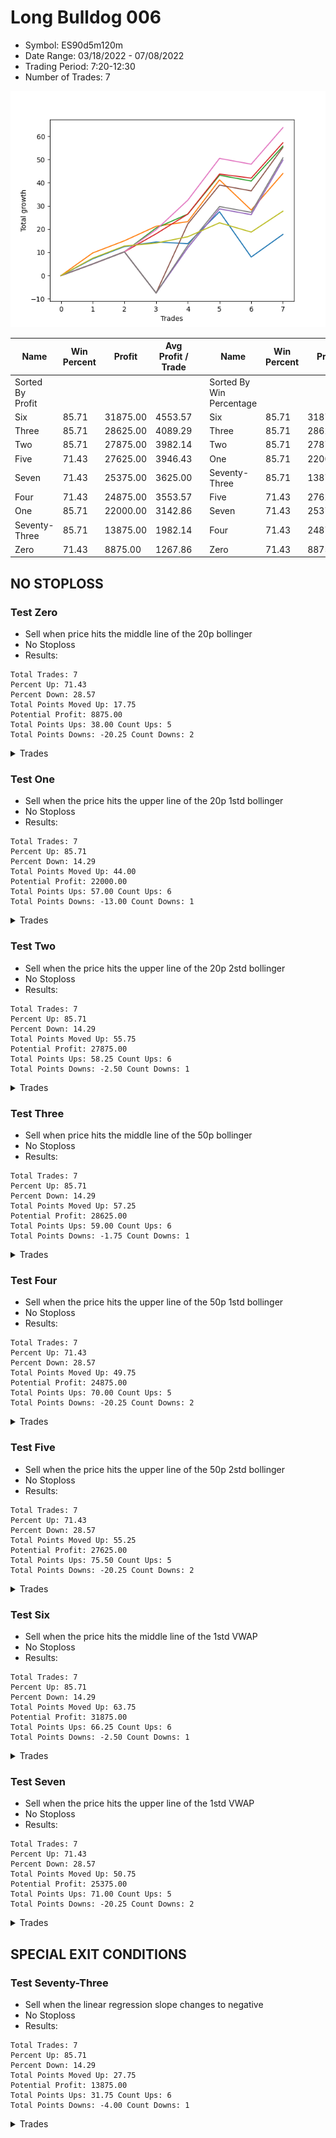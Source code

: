 # Long Bulldog 006 
- Symbol: ES90d5m120m
- Date Range: 03/18/2022 - 07/08/2022
- Trading Period: 7:20-12:30
- Number of Trades: 7

![Plot](LongBulldog006ES90d5m120m.png)

| Name | Win Percent | Profit | Avg Profit / Trade |     | Name | Win Percent | Profit | Avg Profit / Trade |
| ---- | ----------- | ------ | ------------------ | --- | ---- | ----------- | ------ | ------------------ |
| Sorted By <br> Profit | | | | | Sorted By <br> Win Percentage ||||
| Six | 85.71 | 31875.00 | 4553.57 |     | Six | 85.71 | 31875.00 | 4553.57 |
| Three | 85.71 | 28625.00 | 4089.29 |     | Three | 85.71 | 28625.00 | 4089.29 |
| Two | 85.71 | 27875.00 | 3982.14 |     | Two | 85.71 | 27875.00 | 3982.14 |
| Five | 71.43 | 27625.00 | 3946.43 |     | One | 85.71 | 22000.00 | 3142.86 |
| Seven | 71.43 | 25375.00 | 3625.00 |     | Seventy-Three | 85.71 | 13875.00 | 1982.14 |
| Four | 71.43 | 24875.00 | 3553.57 |     | Five | 71.43 | 27625.00 | 3946.43 |
| One | 85.71 | 22000.00 | 3142.86 |     | Seven | 71.43 | 25375.00 | 3625.00 |
| Seventy-Three | 85.71 | 13875.00 | 1982.14 |     | Four | 71.43 | 24875.00 | 3553.57 |
| Zero | 71.43 | 8875.00 | 1267.86 |     | Zero | 71.43 | 8875.00 | 1267.86 |

## NO STOPLOSS

### Test Zero
* Sell when price hits the middle line of the 20p bollinger
* No Stoploss
* Results:
```
Total Trades: 7
Percent Up: 71.43
Percent Down: 28.57
Total Points Moved Up: 17.75
Potential Profit: 8875.00
Total Points Ups: 38.00 Count Ups: 5
Total Points Downs: -20.25 Count Downs: 2
```

<details><summary>Trades</summary>

<code>In: 2022-03-23 10:50:00		Out: 2022-03-23 11:28:15		Total Position Time: 38:15		Total Move Up: 7.25		Total to Date: 7.25</code> <br />
<code>In: 2022-03-30 12:30:00		Out: 2022-03-30 12:46:00		Total Position Time: 16:00		Total Move Up: 5.25		Total to Date: 12.50</code> <br />
<code>In: 2022-03-31 11:25:00		Out: 2022-03-31 11:58:10		Total Position Time: 33:10		Total Move Up: 2.00		Total to Date: 14.50</code> <br />
<code>In: 2022-04-18 08:55:00		Out: 2022-04-18 09:54:40		Total Position Time: 59:40		Total Move Up: -0.75		Total to Date: 13.75</code> <br />
<code>In: 2022-04-20 12:00:00		Out: 2022-04-20 12:24:15		Total Position Time: 24:15		Total Move Up: 13.75		Total to Date: 27.50</code> <br />
<code>In: 2022-05-02 10:10:00		Out: 2022-05-02 11:53:35		Total Position Time: 103:35		Total Move Up: -19.50		Total to Date: 8.00</code> <br />
<code>In: 2022-06-29 09:35:00		Out: 2022-06-29 10:01:50		Total Position Time: 26:50		Total Move Up: 9.75		Total to Date: 17.75</code> <br />


</details>

### Test One
* Sell when the price hits the upper line of the 20p 1std bollinger
* No Stoploss
* Results:
```
Total Trades: 7
Percent Up: 85.71
Percent Down: 14.29
Total Points Moved Up: 44.00
Potential Profit: 22000.00
Total Points Ups: 57.00 Count Ups: 6
Total Points Downs: -13.00 Count Downs: 1
```

<details><summary>Trades</summary>

<code>In: 2022-03-23 10:50:00		Out: 2022-03-23 11:48:00		Total Position Time: 58:00		Total Move Up: 9.75		Total to Date: 9.75</code> <br />
<code>In: 2022-03-30 12:30:00		Out: 2022-03-30 12:46:00		Total Position Time: 16:00		Total Move Up: 5.25		Total to Date: 15.00</code> <br />
<code>In: 2022-03-31 11:25:00		Out: 2022-03-31 12:00:20		Total Position Time: 35:20		Total Move Up: 6.25		Total to Date: 21.25</code> <br />
<code>In: 2022-04-18 08:55:00		Out: 2022-04-18 10:07:50		Total Position Time: 72:50		Total Move Up: 2.00		Total to Date: 23.25</code> <br />
<code>In: 2022-04-20 12:00:00		Out: 2022-04-20 12:45:15		Total Position Time: 45:15		Total Move Up: 18.00		Total to Date: 41.25</code> <br />
<code>In: 2022-05-02 10:10:00		Out: 2022-05-02 12:05:15		Total Position Time: 115:15		Total Move Up: -13.00		Total to Date: 28.25</code> <br />
<code>In: 2022-06-29 09:35:00		Out: 2022-06-29 10:11:05		Total Position Time: 36:05		Total Move Up: 15.75		Total to Date: 44.00</code> <br />


</details>

### Test Two
* Sell when the price hits the upper line of the 20p 2std bollinger
* No Stoploss
* Results:
```
Total Trades: 7
Percent Up: 85.71
Percent Down: 14.29
Total Points Moved Up: 55.75
Potential Profit: 27875.00
Total Points Ups: 58.25 Count Ups: 6
Total Points Downs: -2.50 Count Downs: 1
```

<details><summary>Trades</summary>

<code>In: 2022-03-23 10:50:00		Out: 2022-03-23 12:46:00		Total Position Time: 116:00		Total Move Up: 5.00		Total to Date: 5.00</code> <br />
<code>In: 2022-03-30 12:30:00		Out: 2022-03-30 12:46:00		Total Position Time: 16:00		Total Move Up: 5.25		Total to Date: 10.25</code> <br />
<code>In: 2022-03-31 11:25:00		Out: 2022-03-31 12:02:55		Total Position Time: 37:55		Total Move Up: 10.25		Total to Date: 20.50</code> <br />
<code>In: 2022-04-18 08:55:00		Out: 2022-04-18 10:10:25		Total Position Time: 75:25		Total Move Up: 6.00		Total to Date: 26.50</code> <br />
<code>In: 2022-04-20 12:00:00		Out: 2022-04-20 12:46:00		Total Position Time: 46:00		Total Move Up: 16.75		Total to Date: 43.25</code> <br />
<code>In: 2022-05-02 10:10:00		Out: 2022-05-02 12:09:40		Total Position Time: 119:40		Total Move Up: -2.50		Total to Date: 40.75</code> <br />
<code>In: 2022-06-29 09:35:00		Out: 2022-06-29 10:43:40		Total Position Time: 68:40		Total Move Up: 15.00		Total to Date: 55.75</code> <br />


</details>

### Test Three
* Sell when price hits the middle line of the 50p bollinger
* No Stoploss
* Results:
```
Total Trades: 7
Percent Up: 85.71
Percent Down: 14.29
Total Points Moved Up: 57.25
Potential Profit: 28625.00
Total Points Ups: 59.00 Count Ups: 6
Total Points Downs: -1.75 Count Downs: 1
```

<details><summary>Trades</summary>

<code>In: 2022-03-23 10:50:00		Out: 2022-03-23 12:46:00		Total Position Time: 116:00		Total Move Up: 5.00		Total to Date: 5.00</code> <br />
<code>In: 2022-03-30 12:30:00		Out: 2022-03-30 12:46:00		Total Position Time: 16:00		Total Move Up: 5.25		Total to Date: 10.25</code> <br />
<code>In: 2022-03-31 11:25:00		Out: 2022-03-31 12:01:05		Total Position Time: 36:05		Total Move Up: 7.75		Total to Date: 18.00</code> <br />
<code>In: 2022-04-18 08:55:00		Out: 2022-04-18 10:31:35		Total Position Time: 96:35		Total Move Up: 8.50		Total to Date: 26.50</code> <br />
<code>In: 2022-04-20 12:00:00		Out: 2022-04-20 12:25:50		Total Position Time: 25:50		Total Move Up: 17.25		Total to Date: 43.75</code> <br />
<code>In: 2022-05-02 10:10:00		Out: 2022-05-02 12:10:10		Total Position Time: 120:10		Total Move Up: -1.75		Total to Date: 42.00</code> <br />
<code>In: 2022-06-29 09:35:00		Out: 2022-06-29 10:10:45		Total Position Time: 35:45		Total Move Up: 15.25		Total to Date: 57.25</code> <br />


</details>

### Test Four
* Sell when the price hits the upper line of the 50p 1std bollinger
* No Stoploss
* Results:
```
Total Trades: 7
Percent Up: 71.43
Percent Down: 28.57
Total Points Moved Up: 49.75
Potential Profit: 24875.00
Total Points Ups: 70.00 Count Ups: 5
Total Points Downs: -20.25 Count Downs: 2
```

<details><summary>Trades</summary>

<code>In: 2022-03-23 10:50:00		Out: 2022-03-23 12:46:00		Total Position Time: 116:00		Total Move Up: 5.00		Total to Date: 5.00</code> <br />
<code>In: 2022-03-30 12:30:00		Out: 2022-03-30 12:46:00		Total Position Time: 16:00		Total Move Up: 5.25		Total to Date: 10.25</code> <br />
<code>In: 2022-03-31 11:25:00		Out: 2022-03-31 12:46:00		Total Position Time: 81:00		Total Move Up: -17.75		Total to Date: -7.50</code> <br />
<code>In: 2022-04-18 08:55:00		Out: 2022-04-18 10:35:40		Total Position Time: 100:40		Total Move Up: 19.50		Total to Date: 12.00</code> <br />
<code>In: 2022-04-20 12:00:00		Out: 2022-04-20 12:46:00		Total Position Time: 46:00		Total Move Up: 16.75		Total to Date: 28.75</code> <br />
<code>In: 2022-05-02 10:10:00		Out: 2022-05-02 12:10:55		Total Position Time: 120:55		Total Move Up: -2.50		Total to Date: 26.25</code> <br />
<code>In: 2022-06-29 09:35:00		Out: 2022-06-29 11:01:35		Total Position Time: 86:35		Total Move Up: 23.50		Total to Date: 49.75</code> <br />


</details>

### Test Five
* Sell when the price hits the upper line of the 50p 2std bollinger
* No Stoploss
* Results:
```
Total Trades: 7
Percent Up: 71.43
Percent Down: 28.57
Total Points Moved Up: 55.25
Potential Profit: 27625.00
Total Points Ups: 75.50 Count Ups: 5
Total Points Downs: -20.25 Count Downs: 2
```

<details><summary>Trades</summary>

<code>In: 2022-03-23 10:50:00		Out: 2022-03-23 12:46:00		Total Position Time: 116:00		Total Move Up: 5.00		Total to Date: 5.00</code> <br />
<code>In: 2022-03-30 12:30:00		Out: 2022-03-30 12:46:00		Total Position Time: 16:00		Total Move Up: 5.25		Total to Date: 10.25</code> <br />
<code>In: 2022-03-31 11:25:00		Out: 2022-03-31 12:46:00		Total Position Time: 81:00		Total Move Up: -17.75		Total to Date: -7.50</code> <br />
<code>In: 2022-04-18 08:55:00		Out: 2022-04-18 10:55:55		Total Position Time: 120:55		Total Move Up: 29.75		Total to Date: 22.25</code> <br />
<code>In: 2022-04-20 12:00:00		Out: 2022-04-20 12:46:00		Total Position Time: 46:00		Total Move Up: 16.75		Total to Date: 39.00</code> <br />
<code>In: 2022-05-02 10:10:00		Out: 2022-05-02 12:10:55		Total Position Time: 120:55		Total Move Up: -2.50		Total to Date: 36.50</code> <br />
<code>In: 2022-06-29 09:35:00		Out: 2022-06-29 11:35:55		Total Position Time: 120:55		Total Move Up: 18.75		Total to Date: 55.25</code> <br />


</details>

### Test Six
* Sell when the price hits the middle line of the 1std VWAP
* No Stoploss
* Results:
```
Total Trades: 7
Percent Up: 85.71
Percent Down: 14.29
Total Points Moved Up: 63.75
Potential Profit: 31875.00
Total Points Ups: 66.25 Count Ups: 6
Total Points Downs: -2.50 Count Downs: 1
```

<details><summary>Trades</summary>

<code>In: 2022-03-23 10:50:00		Out: 2022-03-23 12:46:00		Total Position Time: 116:00		Total Move Up: 5.00		Total to Date: 5.00</code> <br />
<code>In: 2022-03-30 12:30:00		Out: 2022-03-30 12:46:00		Total Position Time: 16:00		Total Move Up: 5.25		Total to Date: 10.25</code> <br />
<code>In: 2022-03-31 11:25:00		Out: 2022-03-31 12:02:25		Total Position Time: 37:25		Total Move Up: 9.50		Total to Date: 19.75</code> <br />
<code>In: 2022-04-18 08:55:00		Out: 2022-04-18 10:32:10		Total Position Time: 97:10		Total Move Up: 12.75		Total to Date: 32.50</code> <br />
<code>In: 2022-04-20 12:00:00		Out: 2022-04-20 12:26:10		Total Position Time: 26:10		Total Move Up: 18.00		Total to Date: 50.50</code> <br />
<code>In: 2022-05-02 10:10:00		Out: 2022-05-02 12:10:55		Total Position Time: 120:55		Total Move Up: -2.50		Total to Date: 48.00</code> <br />
<code>In: 2022-06-29 09:35:00		Out: 2022-06-29 10:10:55		Total Position Time: 35:55		Total Move Up: 15.75		Total to Date: 63.75</code> <br />


</details>

### Test Seven
* Sell when the price hits the upper line of the 1std VWAP
* No Stoploss
* Results:
```
Total Trades: 7
Percent Up: 71.43
Percent Down: 28.57
Total Points Moved Up: 50.75
Potential Profit: 25375.00
Total Points Ups: 71.00 Count Ups: 5
Total Points Downs: -20.25 Count Downs: 2
```

<details><summary>Trades</summary>

<code>In: 2022-03-23 10:50:00		Out: 2022-03-23 12:46:00		Total Position Time: 116:00		Total Move Up: 5.00		Total to Date: 5.00</code> <br />
<code>In: 2022-03-30 12:30:00		Out: 2022-03-30 12:46:00		Total Position Time: 16:00		Total Move Up: 5.25		Total to Date: 10.25</code> <br />
<code>In: 2022-03-31 11:25:00		Out: 2022-03-31 12:46:00		Total Position Time: 81:00		Total Move Up: -17.75		Total to Date: -7.50</code> <br />
<code>In: 2022-04-18 08:55:00		Out: 2022-04-18 10:35:45		Total Position Time: 100:45		Total Move Up: 20.50		Total to Date: 13.00</code> <br />
<code>In: 2022-04-20 12:00:00		Out: 2022-04-20 12:46:00		Total Position Time: 46:00		Total Move Up: 16.75		Total to Date: 29.75</code> <br />
<code>In: 2022-05-02 10:10:00		Out: 2022-05-02 12:10:55		Total Position Time: 120:55		Total Move Up: -2.50		Total to Date: 27.25</code> <br />
<code>In: 2022-06-29 09:35:00		Out: 2022-06-29 11:01:35		Total Position Time: 86:35		Total Move Up: 23.50		Total to Date: 50.75</code> <br />


</details>

## SPECIAL EXIT CONDITIONS 

### Test Seventy-Three
* Sell when the linear regression slope changes to negative
* No Stoploss
* Results:
```
Total Trades: 7
Percent Up: 85.71
Percent Down: 14.29
Total Points Moved Up: 27.75
Potential Profit: 13875.00
Total Points Ups: 31.75 Count Ups: 6
Total Points Downs: -4.00 Count Downs: 1
```

<details><summary>Trades</summary>

<code>In: 2022-03-23 10:50:00		Out: 2022-03-23 10:55:05		Total Position Time: 05:05		Total Move Up: 7.50		Total to Date: 7.50</code> <br />
<code>In: 2022-03-30 12:30:00		Out: 2022-03-30 12:36:05		Total Position Time: 06:05		Total Move Up: 5.25		Total to Date: 12.75</code> <br />
<code>In: 2022-03-31 11:25:00		Out: 2022-03-31 11:37:05		Total Position Time: 12:05		Total Move Up: 1.25		Total to Date: 14.00</code> <br />
<code>In: 2022-04-18 08:55:00		Out: 2022-04-18 08:58:05		Total Position Time: 03:05		Total Move Up: 2.75		Total to Date: 16.75</code> <br />
<code>In: 2022-04-20 12:00:00		Out: 2022-04-20 12:12:05		Total Position Time: 12:05		Total Move Up: 6.00		Total to Date: 22.75</code> <br />
<code>In: 2022-05-02 10:10:00		Out: 2022-05-02 10:23:05		Total Position Time: 13:05		Total Move Up: -4.00		Total to Date: 18.75</code> <br />
<code>In: 2022-06-29 09:35:00		Out: 2022-06-29 09:40:05		Total Position Time: 05:05		Total Move Up: 9.00		Total to Date: 27.75</code> <br />


</details>